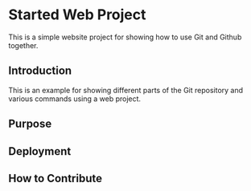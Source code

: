 # Started Web Project

This is a simple website project for showing how to use Git and Github together.

## Introduction

This is an example for showing different parts of the Git repository and various commands using a web project.

## Purpose

## Deployment

## How to Contribute